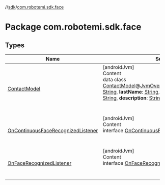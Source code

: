 //[sdk](../../index.md)/[com.robotemi.sdk.face](index.md)



# Package com.robotemi.sdk.face  


## Types  
  
|  Name |  Summary | 
|---|---|
| <a name="com.robotemi.sdk.face/ContactModel///PointingToDeclaration/"></a>[ContactModel](-contact-model/index.md)| <a name="com.robotemi.sdk.face/ContactModel///PointingToDeclaration/"></a>[androidJvm]  <br>Content  <br>data class [ContactModel](-contact-model/index.md)@[JvmOverloads](https://kotlinlang.org/api/latest/jvm/stdlib/kotlin.jvm/-jvm-overloads/index.html)()constructor(**firstName**: [String](https://kotlinlang.org/api/latest/jvm/stdlib/kotlin/-string/index.html), **lastName**: [String](https://kotlinlang.org/api/latest/jvm/stdlib/kotlin/-string/index.html), **gender**: [String](https://kotlinlang.org/api/latest/jvm/stdlib/kotlin/-string/index.html), **imageKey**: [String](https://kotlinlang.org/api/latest/jvm/stdlib/kotlin/-string/index.html), **description**: [String](https://kotlinlang.org/api/latest/jvm/stdlib/kotlin/-string/index.html), **userId**: [String](https://kotlinlang.org/api/latest/jvm/stdlib/kotlin/-string/index.html)) : [Parcelable](https://developer.android.com/reference/kotlin/android/os/Parcelable.html)  <br><br><br>|
| <a name="com.robotemi.sdk.face/OnContinuousFaceRecognizedListener///PointingToDeclaration/"></a>[OnContinuousFaceRecognizedListener](-on-continuous-face-recognized-listener/index.md)| <a name="com.robotemi.sdk.face/OnContinuousFaceRecognizedListener///PointingToDeclaration/"></a>[androidJvm]  <br>Content  <br>interface [OnContinuousFaceRecognizedListener](-on-continuous-face-recognized-listener/index.md)  <br><br><br>|
| <a name="com.robotemi.sdk.face/OnFaceRecognizedListener///PointingToDeclaration/"></a>[OnFaceRecognizedListener](-on-face-recognized-listener/index.md)| <a name="com.robotemi.sdk.face/OnFaceRecognizedListener///PointingToDeclaration/"></a>[androidJvm]  <br>Content  <br>interface [OnFaceRecognizedListener](-on-face-recognized-listener/index.md)  <br><br><br>|

